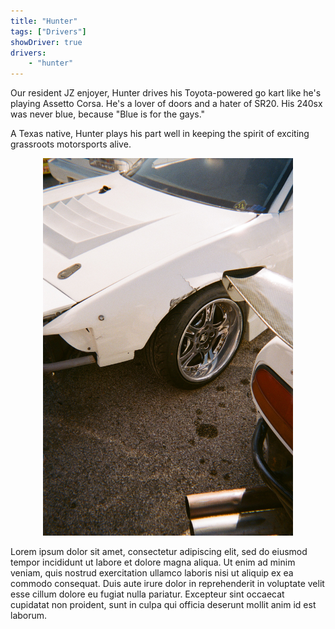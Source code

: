 ```yaml
---
title: "Hunter"
tags: ["Drivers"]
showDriver: true
drivers: 
    - "hunter"
---
```


Our resident JZ enjoyer, Hunter drives his Toyota-powered go kart like he's playing Assetto Corsa. He's a lover of doors and a hater of SR20. His 240sx was never blue, because "Blue is for the gays."

A Texas native, Hunter plays his part well in keeping the spirit of exciting grassroots motorsports alive. 
<p align="center"><img src="img0.jpg" width="400"/></p>
Lorem ipsum dolor sit amet, consectetur adipiscing elit, sed do eiusmod tempor incididunt ut labore et dolore magna aliqua. Ut enim ad minim veniam, quis nostrud exercitation ullamco laboris nisi ut aliquip ex ea commodo consequat. Duis aute irure dolor in reprehenderit in voluptate velit esse cillum dolore eu fugiat nulla pariatur. Excepteur sint occaecat cupidatat non proident, sunt in culpa qui officia deserunt mollit anim id est laborum.